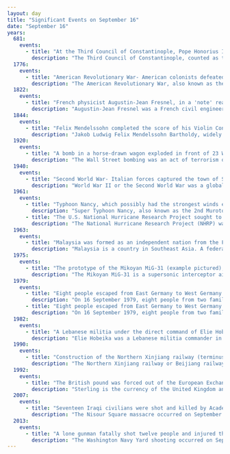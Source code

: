 ```yaml
---
layout: day
title: "Significant Events on September 16"
date: "September 16"
years:
  681:
    events:
      - title: "At the Third Council of Constantinople, Pope Honorius I was posthumously excommunicated, with his support for monothelitism deemed to be heretical."
        description: "The Third Council of Constantinople, counted as the Sixth Ecumenical Council by the Eastern Orthodox and Catholic Churches, and by certain other Western Churches, met in 680–681 and condemned monoenergism and monothelitism as heretical and defined Jesus Christ as having two energies and two wills."
  1776:
    events:
      - title: "American Revolutionary War- American colonists defeated British troops at the Battle of Harlem Heights (depicted) on the island of Manhattan."
        description: "The American Revolutionary War, also known as the Revolutionary War or American War of Independence, was an armed conflict that comprised the final eight years of the broader American Revolution, in which American Patriot forces organized as the Continental Army and commanded by George Washington defeated the British Army. The conflict was fought in North America, the Caribbean, and the Atlantic Ocean. The war ended with the Treaty of Paris (1783), which resulted in the establishment of the United States of America as an independent nation, which was recognized by Great Britain and other nations of the world."
  1822:
    events:
      - title: "French physicist Augustin-Jean Fresnel, in a 'note' read to the Academy of Sciences, reported a direct refraction experiment verifying David Brewster's hypothesis that photoelasticity (as we now call it) is stress-induced birefringence."
        description: "Augustin-Jean Fresnel was a French civil engineer and physicist whose research in optics led to the almost unanimous acceptance of the wave theory of light, excluding any remnant of Newton's corpuscular theory, from the late 1830s  until the end of the 19th century. He is perhaps better known for inventing the catadioptric (reflective/refractive) Fresnel lens and for pioneering the use of 'stepped' lenses to extend the visibility of lighthouses, saving countless lives at sea. The simpler dioptric stepped lens, first proposed by Count Buffon  and independently reinvented by Fresnel, is used in screen magnifiers and in condenser lenses for overhead projectors."
  1844:
    events:
      - title: "Felix Mendelssohn completed the score of his Violin Concerto, his final concerto."
        description: "Jakob Ludwig Felix Mendelssohn Bartholdy, widely known as Felix Mendelssohn, was a German composer, pianist, organist and conductor of the early Romantic period. Mendelssohn's compositions include symphonies, concertos, piano music, organ music and chamber music. His best-known works include the overture and incidental music for A Midsummer Night's Dream, the Italian and Scottish Symphonies, the oratorios St. Paul and Elijah, the Hebrides Overture, the mature Violin Concerto, the String Octet, and the melody used in the Christmas carol 'Hark! The Herald Angels Sing'. Mendelssohn's Songs Without Words are his most famous solo piano compositions."
  1920:
    events:
      - title: "A bomb in a horse-drawn wagon exploded in front of 23 Wall Street in New York City, killing 38 people and injuring several hundred others."
        description: "The Wall Street bombing was an act of terrorism on Wall Street at 12-01 pm on Thursday, September 16, 1920. The blast killed 30 people immediately, and another 10 later died of wounds that they sustained in the blast. There were 143 seriously injured, and the total number of injured was in the hundreds."
  1940:
    events:
      - title: "Second World War- Italian forces captured the town of Sidi Barrani, but their invasion of Egypt progressed no further."
        description: "World War II or the Second World War was a global conflict between two coalitions- the Allies and the Axis powers. Nearly all of the world's countries participated, with many nations mobilising all resources in pursuit of total war. Tanks and aircraft played major roles, enabling the strategic bombing of cities and delivery of the first and only nuclear weapons ever used in war. World War II was the deadliest conflict in history, resulting in 70 to 85 million deaths, more than half of which were civilians. Millions died in genocides, including the Holocaust, and by massacres, starvation, and disease. After the Allied victory, Germany, Austria, Japan, and Korea were occupied, and German and Japanese leaders were tried for war crimes."
  1961:
    events:
      - title: "Typhoon Nancy, which possibly had the strongest winds ever measured in a tropical cyclone, made landfall in Muroto, Japan."
        description: "Super Typhoon Nancy, also known as the 2nd Muroto Typhoon , was an extremely powerful tropical cyclone of the 1961 Pacific typhoon season and one of the most intense tropical cyclones on record. The system possibly had the strongest winds ever measured in a tropical cyclone, with 345 km/h (215 mph) winds, tied with Hurricane Patricia of 2015. Nancy caused extensive damage, as well as at least 202 deaths and nearly 5,000 injuries in Japan and elsewhere, in September 1961."
      - title: "The U.S. National Hurricane Research Project sought to weaken Hurricane Esther by seeding it with silver iodide, leading to the establishment of Project Stormfury."
        description: "The National Hurricane Research Project (NHRP) was initiated in 1955 by the United States Weather Bureau in response to the devastating 1954 hurricane season, which saw hurricanes Carol, Edna, and Hazel bring destruction and flooding to New England and the Mid-Atlantic States. Robert Simpson, a Weather Bureau meteorologist who had participated in Air Force hurricane reconnaissance flights as an observer, was appointed as the first director of NHRP and organized the Research Operations Base at Morrison Air Force Base in West Palm Beach, FL in 1956."
  1963:
    events:
      - title: "Malaysia was formed as an independent nation from the Federation of Malaya, the Colony of Singapore, the Crown Colony of North Borneo, and the Crown Colony of Sarawak."
        description: "Malaysia is a country in Southeast Asia. A federal constitutional monarchy, it consists of 13 states and three federal territories, separated by the South China Sea into two regions- Peninsular Malaysia and Borneo's East Malaysia. Peninsular Malaysia shares a land and maritime border with Thailand and maritime borders with Singapore, Vietnam, and Indonesia. East Malaysia shares land borders with Brunei and Indonesia, as well as a maritime border with the Philippines and Vietnam. Kuala Lumpur is the national capital, the country's largest city, and the seat of the legislative branch of the federal government."
  1975:
    events:
      - title: "The prototype of the Mikoyan MiG-31 (example pictured), one of the fastest combat jets in the world, made its maiden flight."
        description: "The Mikoyan MiG-31 is a supersonic interceptor aircraft developed for the Soviet Air Forces by the Mikoyan design bureau as a replacement for the earlier MiG-25 'Foxbat'; the MiG-31 is based on and shares design elements with the MiG-25."
  1979:
    events:
      - title: "Eight people escaped from East Germany to West Germany in a home-made hot air balloon."
        description: "On 16 September 1979, eight people from two families escaped from East Germany by crossing the border into West Germany at night in a homemade hot air balloon. The unique feat was the result of over a year and a half of preparations involving three different balloons, various modifications, and a first, unsuccessful attempt. The failed attempt alerted the East German authorities to the plot, but the police were unable to identify the escapees before their second, successful flight two months later."
      - title: "Eight people escaped from East Germany to West Germany in a home-made hot air balloon."
        description: "On 16 September 1979, eight people from two families escaped from East Germany by crossing the border into West Germany at night in a homemade hot air balloon. The unique feat was the result of over a year and a half of preparations involving three different balloons, various modifications, and a first, unsuccessful attempt. The failed attempt alerted the East German authorities to the plot, but the police were unable to identify the escapees before their second, successful flight two months later."
  1982:
    events:
      - title: "A Lebanese militia under the direct command of Elie Hobeika carried out a massacre in the Palestinian refugee camp of Sabra and Shatila, killing at least 460 civilians."
        description: "Elie Hobeika was a Lebanese militia commander in the Lebanese Forces militia during the Lebanese Civil War and one of Bachir Gemayel's close confidants. He became infamous for his overseeing of the 1982 Sabra and Shatilla massacre. Hobeika initially supported the IDF during their invasion, but later switched sides and supported the Syrians. He became president of the Lebanese Forces political party until he was ousted in 1986. He then founded the Promise Party and was elected to serve two terms in the Parliament of Lebanon. In January 2002, he was assassinated in a car bombing at his house in Beirut, shortly before he was to testify about the Sabra and Shatila massacre in a Belgian court."
  1990:
    events:
      - title: "Construction of the Northern Xinjiang railway (terminus pictured) was completed between Ürümqi South and Alashankou, linking the railway lines of China and Kazakhstan and adding a sizeable portion to the Eurasian Land Bridge."
        description: "The Northern Xinjiang railway or Beijiang railway is a railway in Xinjiang, China, between Ürümqi, the regional capital of Xinjiang, and Alashankou on the border with Kazakhstan. The railway is 460 km (290 mi) in length and runs along the northern slope of the Tian Shan mountain range, connecting all major cities and towns of the southern Junggar Basin, including Changji, Hutubi, Manas, Shihezi, Kuytun, Wusu, Bortala (Bole), Jinghe and Alashankou. The line extends the Lanzhou–Xinjiang railway west from Ürümqi to the Turkestan–Siberia railway on the Kazakh border and forms a section of the Trans-Eurasian Railway from Rotterdam to Lianyungang. The line opened in 1992. It was partially funded by a government loan from the Soviet Union."
  1992:
    events:
      - title: "The British pound was forced out of the European Exchange Rate Mechanism on Black Wednesday, and suffered a major devaluation."
        description: "Sterling is the currency of the United Kingdom and nine of its associated territories. The pound is the main unit of sterling, and the word pound is also used to refer to the British currency generally, often qualified in international contexts as the British pound or the pound sterling."
  2007:
    events:
      - title: "Seventeen Iraqi civilians were shot and killed by Academi guards in Baghdad."
        description: "The Nisour Square massacre occurred on September 16, 2007, when employees of Blackwater Security Consulting, a private military company contracted by the United States government to provide security services in Iraq, shot at Iraqi civilians, killing 17 and injuring 20 in Nisour Square, Baghdad, while escorting a U.S. embassy convoy. The killings outraged Iraqis and strained relations between Iraq and the United States. In 2014, four Blackwater employees were tried and convicted in U.S. federal court; one of murder, and the other three of manslaughter and firearms charges. In 2020, all four convicted were pardoned by President Donald Trump. United Nations experts said the pardons 'violate U.S. obligations under international law and more broadly undermine humanitarian law and human rights at a global level'."
  2013:
    events:
      - title: "A lone gunman fatally shot twelve people and injured three others at the headquarters of the Naval Sea Systems Command in Washington, D.C."
        description: "The Washington Navy Yard shooting occurred on September 16, 2013, when 34-year-old Aaron Alexis fatally shot 12 people and injured three others in a mass shooting at the headquarters of the Naval Sea Systems Command (NAVSEA), inside the Washington Navy Yard, in southeast Washington, D.C. The attack took place in the Navy Yard's Building 197; it began around 8-16 a.m. EDT and ended when police killed Alexis around 9-25 a.m. It is the deadliest mass shooting in Washington, D.C. history, as well as the third deadliest mass murder on a U.S. military base, behind the 2009 Fort Hood shooting."
---
```

